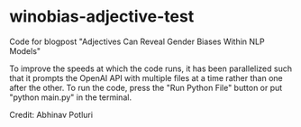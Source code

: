 # winobias-adjective-test
Code for blogpost "Adjectives Can Reveal Gender Biases Within NLP Models"

To improve the speeds at which the code runs, it has been parallelized such that it prompts the OpenAI API with multiple files at a time rather than one after the other.
To run the code, press the "Run Python File" button or put "python main.py" in the terminal.

Credit: Abhinav Potluri

